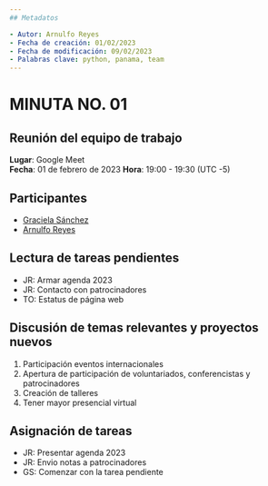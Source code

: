 ```yaml
---
## Metadatos

- Autor: Arnulfo Reyes
- Fecha de creación: 01/02/2023
- Fecha de modificación: 09/02/2023
- Palabras clave: python, panama, team
---
```


# MINUTA NO. 01

## Reunión del equipo de trabajo

**Lugar**: Google Meet  
**Fecha**: 01 de febrero de 2023
**Hora**: 19:00 - 19:30 (UTC -5)

## **Participantes**

- [Graciela Sánchez](<>)
- [Arnulfo Reyes](https://www.linkedin.com/in/arnulfo-rh) 

<!--   - [Arnulfo Reyes](https://www.linkedin.com/in/arnulfo-rh) -->
<!--  - [Dina Cianca](https://www.linkedin.com/in/dina-cianca-9a3113210) -->
<!-- - [Graciela Sánchez](<>) -->
<!-- - [Noel Sánchez](https://www.linkedin.com/in/noel-s%C3%A1nchez-2945071ab)-->
<!-- - [Emmanuel Paternina](https://www.linkedin.com/in/emmanuel-paternina-446a2734)-->

## Lectura de tareas pendientes

- JR: Armar agenda 2023
- JR: Contacto con patrocinadores
- TO: Estatus de página web

## Discusión de temas relevantes y proyectos nuevos

1. Participación eventos internacionales
2. Apertura de participación de voluntariados, conferencistas y patrocinadores
3. Creación de talleres
4. Tener mayor presencial virtual

## Asignación de tareas

- JR: Presentar agenda 2023
- JR: Envio notas a patrocinadores
- GS: Comenzar con la tarea pendiente
